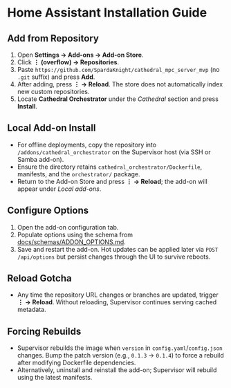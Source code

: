 # Home Assistant Installation Guide

## Add from Repository
1. Open **Settings → Add-ons → Add-on Store**.
2. Click **⋮ (overflow) → Repositories**.
3. Paste `https://github.com/SpardaKnight/cathedral_mpc_server_mvp` (no `.git` suffix) and press **Add**.
4. After adding, press **⋮ → Reload**. The store does not automatically index new custom repositories.
5. Locate **Cathedral Orchestrator** under the *Cathedral* section and press **Install**.

## Local Add-on Install
- For offline deployments, copy the repository into `/addons/cathedral_orchestrator` on the Supervisor host (via SSH or Samba add-on).
- Ensure the directory retains `cathedral_orchestrator/Dockerfile`, manifests, and the `orchestrator/` package.
- Return to the Add-on Store and press **⋮ → Reload**; the add-on will appear under *Local add-ons*.

## Configure Options
1. Open the add-on configuration tab.
2. Populate options using the schema from [docs/schemas/ADDON_OPTIONS.md](../schemas/ADDON_OPTIONS.md).
3. Save and restart the add-on. Hot updates can be applied later via `POST /api/options` but persist changes through the UI to survive reboots.

## Reload Gotcha
- Any time the repository URL changes or branches are updated, trigger **⋮ → Reload**. Without reloading, Supervisor continues serving cached metadata.

## Forcing Rebuilds
- Supervisor rebuilds the image when `version` in `config.yaml`/`config.json` changes. Bump the patch version (e.g., `0.1.3` → `0.1.4`) to force a rebuild after modifying Dockerfile dependencies.
- Alternatively, uninstall and reinstall the add-on; Supervisor will rebuild using the latest manifests.
